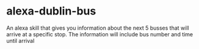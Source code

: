 # alexa-dublin-bus
An alexa skill that gives you information about the next 5 busses that will arrive at a specific stop. The information will include bus number and time until arrival
